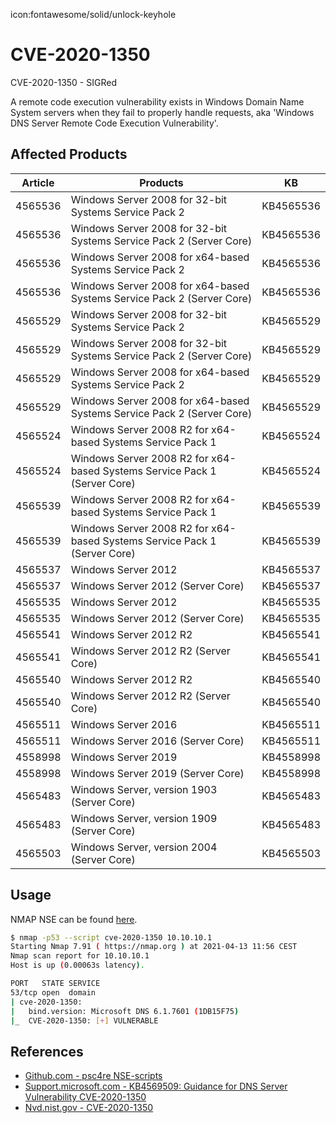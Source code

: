 icon:fontawesome/solid/unlock-keyhole

# CVE-2020-1350

CVE-2020-1350 - SIGRed

A remote code execution vulnerability exists in Windows Domain Name System servers when they fail to properly handle requests, aka 'Windows DNS Server Remote Code Execution Vulnerability'.

## Affected Products

| Article | Products                                                                  | KB        |
| ------- | ------------------------------------------------------------------------- | --------- |
| 4565536 | Windows Server 2008 for 32-bit Systems Service Pack 2                     | KB4565536 |
| 4565536 | Windows Server 2008 for 32-bit Systems Service Pack 2 (Server Core)       | KB4565536 |
| 4565536 | Windows Server 2008 for x64-based Systems Service Pack 2                  | KB4565536 |
| 4565536 | Windows Server 2008 for x64-based Systems Service Pack 2 (Server Core)    | KB4565536 |
| 4565529 | Windows Server 2008 for 32-bit Systems Service Pack 2                     | KB4565529 |
| 4565529 | Windows Server 2008 for 32-bit Systems Service Pack 2 (Server Core)       | KB4565529 |
| 4565529 | Windows Server 2008 for x64-based Systems Service Pack 2                  | KB4565529 |
| 4565529 | Windows Server 2008 for x64-based Systems Service Pack 2 (Server Core)    | KB4565529 |
| 4565524 | Windows Server 2008 R2 for x64-based Systems Service Pack 1               | KB4565524 |
| 4565524 | Windows Server 2008 R2 for x64-based Systems Service Pack 1 (Server Core) | KB4565524 |
| 4565539 | Windows Server 2008 R2 for x64-based Systems Service Pack 1               | KB4565539 |
| 4565539 | Windows Server 2008 R2 for x64-based Systems Service Pack 1 (Server Core) | KB4565539 |
| 4565537 | Windows Server 2012                                                       | KB4565537 |
| 4565537 | Windows Server 2012 (Server Core)                                         | KB4565537 |
| 4565535 | Windows Server 2012                                                       | KB4565535 |
| 4565535 | Windows Server 2012 (Server Core)                                         | KB4565535 |
| 4565541 | Windows Server 2012 R2                                                    | KB4565541 |
| 4565541 | Windows Server 2012 R2 (Server Core)                                      | KB4565541 |
| 4565540 | Windows Server 2012 R2                                                    | KB4565540 |
| 4565540 | Windows Server 2012 R2 (Server Core)                                      | KB4565540 |
| 4565511 | Windows Server 2016                                                       | KB4565511 |
| 4565511 | Windows Server 2016 (Server Core)                                         | KB4565511 |
| 4558998 | Windows Server 2019                                                       | KB4558998 |
| 4558998 | Windows Server 2019 (Server Core)                                         | KB4558998 |
| 4565483 | Windows Server, version 1903 (Server Core)                                | KB4565483 |
| 4565483 | Windows Server, version 1909 (Server Core)                                | KB4565483 |
| 4565503 | Windows Server, version 2004 (Server Core)                                | KB4565503 |

## Usage

NMAP NSE can be found [here](https://github.com/psc4re/NSE-scripts).

```bash
$ nmap -p53 --script cve-2020-1350 10.10.10.1
Starting Nmap 7.91 ( https://nmap.org ) at 2021-04-13 11:56 CEST
Nmap scan report for 10.10.10.1
Host is up (0.00063s latency).

PORT   STATE SERVICE
53/tcp open  domain
| cve-2020-1350:
|   bind.version: Microsoft DNS 6.1.7601 (1DB15F75)
|_  CVE-2020-1350: [+] VULNERABLE
```

## References

- [Github.com - psc4re NSE-scripts](https://github.com/psc4re/NSE-scripts)
- [Support.microsoft.com - KB4569509: Guidance for DNS Server Vulnerability CVE-2020-1350](https://support.microsoft.com/en-us/topic/kb4569509-guidance-for-dns-server-vulnerability-cve-2020-1350-6bdf3ae7-1961-2d25-7244-cce61b056569)
- [Nvd.nist.gov - CVE-2020-1350](https://nvd.nist.gov/vuln/detail/CVE-2020-1350)
